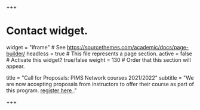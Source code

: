+++
# Contact widget.
widget = "iframe"  # See https://sourcethemes.com/academic/docs/page-builder/
headless = true  # This file represents a page section.
active = false  # Activate this widget? true/false
weight = 130  # Order that this section will appear.

title = "Call for Proposals: PIMS Network courses 2021/2022"
subtitle = "We are now accepting proposals from instructors to offer their course as part of this program. <a href='https://ubc.ca1.qualtrics.com/jfe/form/SV_6JYfKdqTsK7nkpf'>register here <i class='fas fa-external-link-alt'></i></a>."

+++
<div id="qualtrics-form-1"></div>
